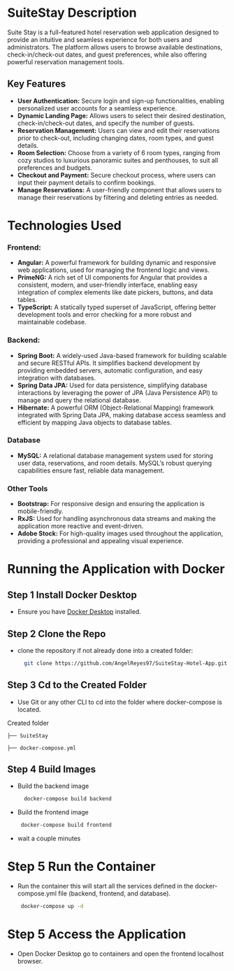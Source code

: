 # SuiteStay Description
Suite Stay is a full-featured hotel reservation web application designed to provide an intuitive and seamless experience for both users and administrators. The platform allows users to browse available destinations, check-in/check-out dates, and guest preferences, while also offering powerful reservation management tools.

## Key Features
- **User Authentication:** Secure login and sign-up functionalities, enabling personalized user accounts for a seamless experience.
- **Dynamic Landing Page:** Allows users to select their desired destination, check-in/check-out dates, and specify the number of guests.
- **Reservation Management:** Users can view and edit their reservations prior to check-out, including changing dates, room types, and guest details.
- **Room Selection:** Choose from a variety of 6 room types, ranging from cozy studios to luxurious panoramic suites and penthouses, to suit all preferences and budgets.
- **Checkout and Payment:** Secure checkout process, where users can input their payment details to confirm bookings.
- **Manage Reservations:** A user-friendly component that allows users to manage their reservations by filtering and deleting entries as needed.



# Technologies Used

### Frontend:
- **Angular:** A powerful framework for building dynamic and responsive web applications, used for managing the frontend logic and views.
- **PrimeNG:** A rich set of UI components for Angular that provides a consistent, modern, and user-friendly interface, enabling easy integration of complex elements like date pickers, buttons, and data tables.
- **TypeScript:** A statically typed superset of JavaScript, offering better development tools and error checking for a more robust and maintainable codebase.

### Backend:
- **Spring Boot:** A widely-used Java-based framework for building scalable and secure RESTful APIs. It simplifies backend development by providing embedded servers, automatic configuration, and easy integration with databases.
- **Spring Data JPA:** Used for data persistence, simplifying database interactions by leveraging the power of JPA (Java Persistence API) to manage and query the relational database.
- **Hibernate:** A powerful ORM (Object-Relational Mapping) framework integrated with Spring Data JPA, making database access seamless and efficient by mapping Java objects to database tables.

### Database
- **MySQL:** A relational database management system used for storing user data, reservations, and room details. MySQL’s robust querying capabilities ensure fast, reliable data management.

### Other Tools
- **Bootstrap:** For responsive design and ensuring the application is mobile-friendly.
- **RxJS:** Used for handling asynchronous data streams and making the application more reactive and event-driven.
- **Adobe Stock:** For high-quality images used throughout the application, providing a professional and appealing visual experience.



# Running the Application with Docker

## Step 1 Install Docker Desktop
- Ensure you have [Docker Desktop](https://www.docker.com/products/docker-desktop) installed.

## Step 2 Clone the Repo
- clone the repository if not already done into a created folder:

  ```bash
    git clone https://github.com/AngelReyes97/SuiteStay-Hotel-App.git
  ```

## Step 3 Cd to the Created Folder
- Use Git or any other CLI to cd into the folder where docker-compose is located.

Created folder

    ├── SuiteStay
  
    ├── docker-compose.yml

## Step 4 Build Images
- Build the backend image
  ```bash
    docker-compose build backend
  ```
- Build the frontend image
   ```bash
    docker-compose build frontend
  ```
- wait a couple minutes

# Step 5 Run the Container
- Run the container this will start all the services defined in the docker-compose.yml file (backend, frontend, and database).
   ```bash
    docker-compose up -d
  ```
# Step 5 Access the Application
- Open Docker Desktop go to containers and open the frontend localhost browser.
